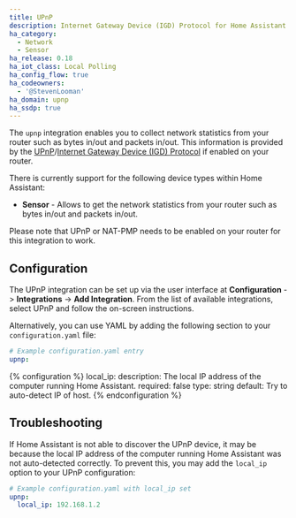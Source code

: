 ```yaml
---
title: UPnP
description: Internet Gateway Device (IGD) Protocol for Home Assistant.
ha_category:
  - Network
  - Sensor
ha_release: 0.18
ha_iot_class: Local Polling
ha_config_flow: true
ha_codeowners:
  - '@StevenLooman'
ha_domain: upnp
ha_ssdp: true
---
```


The `upnp` integration enables you to collect network statistics from your router such as bytes in/out and packets in/out. This information is provided by the [UPnP](https://en.wikipedia.org/wiki/Universal_Plug_and_Play)/[Internet Gateway Device (IGD) Protocol](https://en.wikipedia.org/wiki/Internet_Gateway_Device_Protocol) if enabled on your router.

There is currently support for the following device types within Home Assistant:

- **Sensor** - Allows to get the network statistics from your router such as bytes in/out and packets in/out.

Please note that UPnP or NAT-PMP needs to be enabled on your router for this integration to work.

## Configuration

The UPnP integration can be set up via the user interface at **Configuration** -> **Integrations** -> **Add Integration**. From the list of available integrations, select UPnP and follow the on-screen instructions.

Alternatively, you can use YAML by adding the following section to your `configuration.yaml` file:

```yaml
# Example configuration.yaml entry
upnp:
```

{% configuration %}
local_ip:
  description: The local IP address of the computer running Home Assistant.
  required: false
  type: string
  default: Try to auto-detect IP of host.
{% endconfiguration %}

## Troubleshooting

If Home Assistant is not able to discover the UPnP device, it may be because the local IP address of the computer running Home Assistant was not auto-detected correctly. To prevent this, you may add the `local_ip` option to your UPnP configuration:

```yaml
# Example configuration.yaml with local_ip set
upnp:
  local_ip: 192.168.1.2
```
